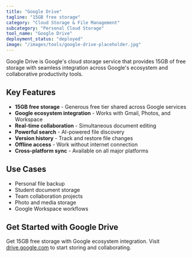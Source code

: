 ```yaml
---
title: "Google Drive"
tagline: "15GB free storage"
category: "Cloud Storage & File Management"
subcategory: "Personal Cloud Storage"
tool_name: "Google Drive"
deployment_status: "deployed"
image: "/images/tools/google-drive-placeholder.jpg"
---
```

Google Drive is Google's cloud storage service that provides 15GB of free storage with seamless integration across Google's ecosystem and collaborative productivity tools.

## Key Features

- **15GB free storage** - Generous free tier shared across Google services
- **Google ecosystem integration** - Works with Gmail, Photos, and Workspace
- **Real-time collaboration** - Simultaneous document editing
- **Powerful search** - AI-powered file discovery
- **Version history** - Track and restore file changes
- **Offline access** - Work without internet connection
- **Cross-platform sync** - Available on all major platforms

## Use Cases

- Personal file backup
- Student document storage
- Team collaboration projects
- Photo and media storage
- Google Workspace workflows

## Get Started with Google Drive

Get 15GB free storage with Google ecosystem integration. Visit [drive.google.com](https://drive.google.com) to start storing and collaborating.